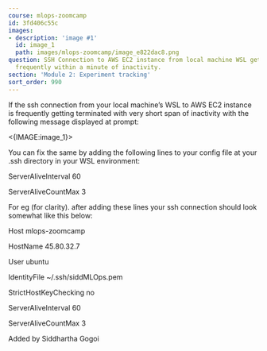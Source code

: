 ```yaml
---
course: mlops-zoomcamp
id: 3fd406c55c
images:
- description: 'image #1'
  id: image_1
  path: images/mlops-zoomcamp/image_e822dac8.png
question: SSH Connection to AWS EC2 instance from local machine WSL getting terminated
  frequently within a minute of inactivity.
section: 'Module 2: Experiment tracking'
sort_order: 990
---
```


If the ssh connection from your local machine’s WSL to AWS EC2 instance is frequently getting terminated with very short span of inactivity with the following message displayed at prompt:

<{IMAGE:image_1}>

You can fix the same by adding the following lines to your config file at your .ssh directory in your WSL environment:

ServerAliveInterval 60

ServerAliveCountMax 3

For eg (for clarity). after adding these lines your ssh connection should look somewhat like this below:

Host mlops-zoomcamp

HostName 45.80.32.7

User ubuntu

IdentityFile ~/.ssh/siddMLOps.pem

StrictHostKeyChecking no

ServerAliveInterval 60

ServerAliveCountMax 3

Added by Siddhartha Gogoi

